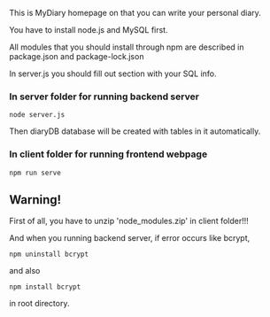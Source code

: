 This is MyDiary homepage on that you can write your personal diary.

You have to install node.js and MySQL first.

All modules that you should install through npm are described in package.json and package-lock.json

In server.js you should fill out section with your SQL info.

### In server folder for running backend server
```
node server.js
```

Then diaryDB database will be created with tables in it automatically.

### In client folder for running frontend webpage
```
npm run serve
```

## Warning!
First of all, you have to unzip 'node_modules.zip' in client folder!!!

And when you running backend server, if error occurs like bcrypt,
```
npm uninstall bcrypt
```
and also
```
npm install bcrypt
```
in root directory.
